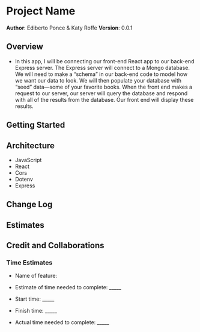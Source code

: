 # Project Name

**Author**: Ediberto Ponce & Katy Roffe
**Version**: 0.0.1

## Overview

- In this app, I will be connecting our front-end React app to our back-end Express server. The Express server will connect to a Mongo database. We will need to make a “schema” in our back-end code to model how we want our data to look. We will then populate your database with “seed” data—some of your favorite books. When the front end makes a request to our server, our server will query the database and respond with all of the results from the database. Our front end will display these results.

## Getting Started
<!-- What are the steps that a user must take in order to build this app on their own machine and get it running? -->

## Architecture

- JavaScript
- React
- Cors
- Dotenv
- Express

## Change Log

<!-- Use this area to document the iterative changes made to your application as each feature is successfully implemented. Use time stamps. Here's an example:

01-01-2001 4:59pm - Application now has a fully-functional express server, with a GET route for the location resource. -->

## Estimates
<!-- See below -->

## Credit and Collaborations
<!-- Give credit (and a link) to other people or resources that helped you build this application. -->

### Time Estimates

- Name of feature:

- Estimate of time needed to complete: _____

- Start time: _____

- Finish time: _____

- Actual time needed to complete: _____
